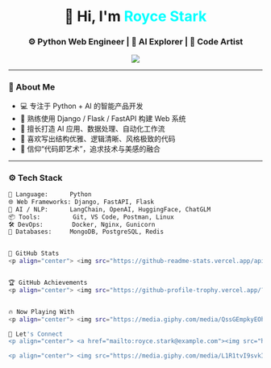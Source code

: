 <h1 align="center">👋 Hi, I'm <span style="color:#00FFFF">Royce Stark</span></h1>
<h3 align="center">⚙ Python Web Engineer | 🧠 AI Explorer | 🎨 Code Artist</h3>

<p align="center">
  <img src="https://readme-typing-svg.demolab.com?font=Fira+Code&size=24&pause=1000&color=00FFFF&center=true&vCenter=true&width=500&lines=Crafting+intelligent+systems+with+Python...;Bridging+backend+and+AI+with+style!;Code+is+my+art+form.">
</p>

---

### 🧠 About Me

- 💻 专注于 Python + AI 的智能产品开发
- 🔧 熟练使用 Django / Flask / FastAPI 构建 Web 系统
- 🧬 擅长打造 AI 应用、数据处理、自动化工作流
- 🎯 喜欢写出结构优雅、逻辑清晰、风格极致的代码
- 🧪 信仰“代码即艺术”，追求技术与美感的融合

---

### ⚙️ Tech Stack

```bash
🐍 Language:      Python
🌐 Web Frameworks: Django, FastAPI, Flask
🧠 AI / NLP:      LangChain, OpenAI, HuggingFace, ChatGLM
📦 Tools:         Git, VS Code, Postman, Linux
🛠 DevOps:        Docker, Nginx, Gunicorn
🧰 Databases:     MongoDB, PostgreSQL, Redis


🚀 GitHub Stats
<p align="center"> <img src="https://github-readme-stats.vercel.app/api?username=Royce-Stark&show_icons=true&theme=radical&hide_border=true" width="48%"/> <img src="https://github-readme-stats.vercel.app/api/top-langs/?username=Royce-Stark&layout=compact&theme=radical&hide_border=true" width="48%"/> </p>


🏆 GitHub Achievements
<p align="center"> <img src="https://github-profile-trophy.vercel.app/?username=Royce-Stark&theme=algolia&no-frame=true&row=1" /> </p>


🔥 Now Playing With
<p align="center"> <img src="https://media.giphy.com/media/QssGEmpkyEOhBCb7e1/giphy.gif" width="90" /> <img src="https://media.giphy.com/media/13HgwGsXF0aiGY/giphy.gif" width="90" /> <img src="https://media.giphy.com/media/f3iwJFOVOwuy7K6FFw/giphy.gif" width="90" /> <img src="https://media.giphy.com/media/RbDKaczqWovIugyJmW/giphy.gif" width="90" /> <img src="https://media.giphy.com/media/ln7z2eWriiQAllfVcn/giphy.gif" width="90" /> </p>

🤝 Let's Connect
<p align="center"> <a href="mailto:royce.stark@example.com"><img src="https://img.shields.io/badge/Email-D14836?style=for-the-badge&logo=gmail&logoColor=white" /></a> <a href="https://github.com/Royce-Stark"><img src="https://img.shields.io/badge/GitHub-Royce--Stark-181717?style=for-the-badge&logo=github&logoColor=white" /></a> </p>

<p align="center"> <img src="https://media.giphy.com/media/L1R1tvI9svkIWwpVYr/giphy.gif" width="500" /> </p>

```
